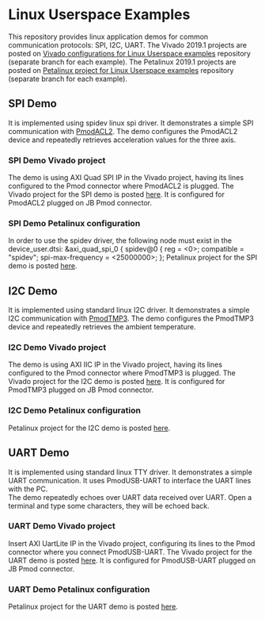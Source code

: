 # Linux Userspace Examples
This repository provides linux application demos for common communication protocols: SPI, I2C, UART.
The Vivado 2019.1 projects are posted on [Vivado configurations for Linux Userspace examples](https://github.com/Digilent/Zybo-Z7-20-PMOD-Comm-hw) repository (separate branch for each example).
The Petalinux 2019.1 projects are posted on [Petalinux project for Linux Userspace examples](https://github.com/Digilent/Zybo-Z7-20-PMOD-Comm-ow) repository (separate branch for each example).

## SPI Demo
It is implemented using spidev linux spi driver.
It demonstrates a simple SPI communication with [PmodACL2](https://store.digilentinc.com/pmod-acl2-3-axis-mems-accelerometer/).
The demo configures the PmodACL2 device and repeatedly retrieves acceleration values for the three axis.

### SPI Demo Vivado project
The demo is using AXI Quad SPI IP in the Vivado project, having its lines configured to the Pmod connector where PmodACL2 is plugged.
The Vivado project for the SPI demo is posted [here](https://github.com/Digilent/Zybo-Z7-20-PMOD-Comm-hw/tree/spi_example). It is configured for PmodACL2 plugged on JB Pmod connector.

### SPI Demo Petalinux configuration
In order to use the spidev driver, the following node must exist in the device_user.dtsi:
&axi_quad_spi_0 {
	spidev@0 {
		reg = <0>;
		compatible = "spidev";
		spi-max-frequency = <25000000>;
	};
Petalinux project for the SPI demo is posted [here](https://github.com/Digilent/Zybo-Z7-20-PMOD-Comm-os/tree/spi_example).

## I2C Demo
It is implemented using standard linux I2C driver.
It demonstrates a simple I2C communication with [PmodTMP3](https://store.digilentinc.com/pmod-tmp3-digital-temperature-sensor/).
The demo configures the PmodTMP3 device and repeatedly retrieves the ambient temperature.

### I2C Demo Vivado project
The demo is using AXI IIC IP in the Vivado project, having its lines configured to the Pmod connector where PmodTMP3 is plugged.
The Vivado project for the I2C demo is posted [here](https://github.com/Digilent/Zybo-Z7-20-PMOD-Comm-hw/tree/i2c_example). It is configured for PmodTMP3 plugged on JB Pmod connector.

### I2C Demo Petalinux configuration
Petalinux project for the I2C demo is posted [here](https://github.com/Digilent/Zybo-Z7-20-PMOD-Comm-os/tree/i2c_example).

## UART Demo
It is implemented using standard linux TTY driver. It demonstrates a simple UART communication.
It uses PmodUSB-UART to interface the UART lines with the PC.  
The demo repeatedly echoes over UART data received over UART. Open a terminal and type some characters, they will be echoed back.

### UART Demo Vivado project
Insert AXI UartLite IP in the Vivado project, configuring its lines to the Pmod connector where you connect PmodUSB-UART.
The Vivado project for the UART demo is posted [here](https://github.com/Digilent/Zybo-Z7-20-PMOD-Comm-hw/tree/uart_example). It is configured for PmodUSB-UART plugged on JB Pmod connector.

### UART Demo Petalinux configuration
Petalinux project for the UART demo is posted [here](https://github.com/Digilent/Zybo-Z7-20-PMOD-Comm-os/tree/uart_example).
